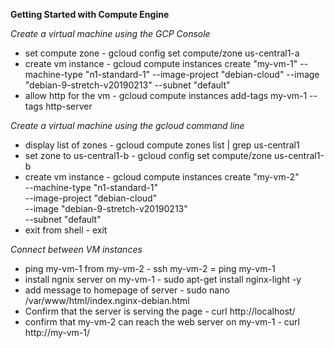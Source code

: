**Getting Started with Compute Engine** 


*Create a virtual machine using the GCP Console*

* set compute zone - gcloud config set compute/zone us-central1-a
* create vm instance - gcloud compute instances create "my-vm-1" --machine-type "n1-standard-1" --image-project "debian-cloud" --image "debian-9-stretch-v20190213" --subnet "default"
* allow http for the vm - gcloud compute instances 
add-tags my-vm-1 --tags http-server  

*Create a virtual machine using the gcloud command line*  

* display list of zones - gcloud compute zones list | grep us-central1
* set zone to us-central1-b - gcloud config set compute/zone us-central1-b
* create vm instance - gcloud compute instances create "my-vm-2" \
--machine-type "n1-standard-1" \
--image-project "debian-cloud" \
--image "debian-9-stretch-v20190213" \
--subnet "default"
* exit from shell - exit

*Connect between VM instances*

* ping my-vm-1 from my-vm-2 - ssh my-vm-2 = ping my-vm-1
* install ngnix server on my-vm-1 - sudo apt-get install nginx-light -y
* add message to homepage of server - sudo nano /var/www/html/index.nginx-debian.html
* Confirm that the server is serving the page - curl http://localhost/ 
* confirm that my-vm-2 can reach the web server on my-vm-1 - curl http://my-vm-1/